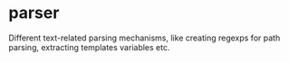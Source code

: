 # parser
Different text-related parsing mechanisms, like creating regexps for path parsing, extracting templates variables etc.
